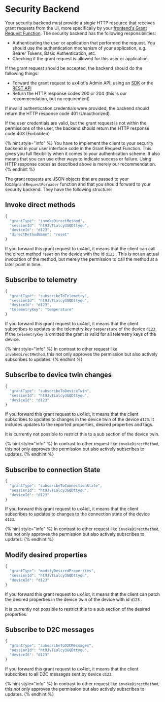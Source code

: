 # Security Backend

Your security backend must provide a _single_ HTTP resource that receives grant requests from the UI, more specifically by your [frontend's Grant Request Function](../using-react/implementing-the-grantrequestforwarder-function.md). The security backend has the following responsibilities:

* Authenticating the user or application that performed the request. You should use the authentication mechanism of your application, e.g. Bearer Tokens, Basic Authentication, etc.
* Checking if the grant request is allowed for this user or application.

If the grant request should be accepted, the backend should do the following things:

* Forward the grant request to ux4iot's Admin API, using an [SDK](admin-sdks/) or the [REST API](admin-rest-api.md)
* Return the HTTP response codes 200 or 204 (this is our recommendation, but no requirement)

If invalid authentication credentials were provided, the backend should return the HTTP response code 401 (Unauthorized).

If the user credentials are valid, but the grant request is not within the permissions of the user, the backend should return the HTTP response code 403 (Forbidden)

{% hint style="info" %}
You have to implement the client to your security backend in your user interface code in the Grant Request Function. This gives you full flexibility when it comes to your authentication scheme. It also means that you can use other ways to indicate success or failure. Using HTTP response codes as described above is merely our recommendation.
{% endhint %}

The grant requests are JSON objects that are passed to your local`grantRequestForwader` function and that you should forward to your security backend. They have the following structure:

## Invoke direct methods

```javascript
{
  "grantType": "invokeDirectMethod",
  "sessionId": "ht9JvTLalcy3GQDttyqu",
  "deviceId": "d123",
  "directMethodName": "reset"
}
```

If you forward this grant request to ux4iot, it means that the client can call the direct method `reset` on the device with the id `d123` . This is not an actual invocation of the method, but merely the permission to call the method at a later point in time.

## Subscribe to telemetry

```javascript
{
  "grantType": "subscribeToTelemetry",
  "sessionId": "ht9JvTLalcy3GQDttyqu",
  "deviceId": "d123",
  "telemetryKey": "temperature"
}
```

If you forward this grant request to ux4iot, it means that the client subscribes to updates to the telemetry key `temperature` of the device `d123`. If the `telemetryKey` is omitted the grant is valid for all telemetry keys of the device.

{% hint style="info" %}
In contrast to other request like `invokeDirectMethod,`this not only approves the permission but also actively subscribes to updates.
{% endhint %}

## Subscribe to device twin changes

```javascript
{
  "grantType": "subscribeToDeviceTwin",
  "sessionId": "ht9JvTLalcy3GQDttyqu",
  "deviceId": "d123" 
}
```

If you forward this grant request to ux4iot, it means that the client subscribes to updates to changes in the device twin of the device `d123`. It includes updates to the reported properties, desired properties and tags.

It is currently not possible to restrict this to a sub section of the device twin.

{% hint style="info" %}
In contrast to other request like `invokeDirectMethod`, this not only approves the permission but also actively subscribes to updates.
{% endhint %}

## Subscribe to connection State

```javascript
{
  "grantType": "subscribeToConnectionState",
  "sessionId": "ht9JvTLalcy3GQDttyqu",
  "deviceId": "d123" 
}
```

If you forward this grant request to ux4iot, it means that the client subscribes to updates to changes to the connection state of the device `d123`.

{% hint style="info" %}
In contrast to other request like `invokeDirectMethod`, this not only approves the permission but also actively subscribes to updates.
{% endhint %}

## Modify desired properties

```javascript
{
  "grantType": "modifyDesiredProperties",
  "sessionId": "ht9JvTLalcy3GQDttyqu",
  "deviceId": "d123" 
}
```

If you forward this grant request to ux4iot, it means that the client can patch the desired properties in the device twin of the device with id `d123` .

It is currently not possible to restrict this to a sub section of the desired properties.

## Subscribe to D2C messages

```javascript
{
  "grantType": "subscribeToD2CMessages",
  "sessionId": "ht9JvTLalcy3GQDttyqu",
  "deviceId": "d123" 
}
```

If you forward this grant request to ux4iot, it means that the client subscribes to all D2C messages sent by device `d123`.

{% hint style="info" %}
In contrast to other request like `invokeDirectMethod`, this not only approves the permission but also actively subscribes to updates.
{% endhint %}

